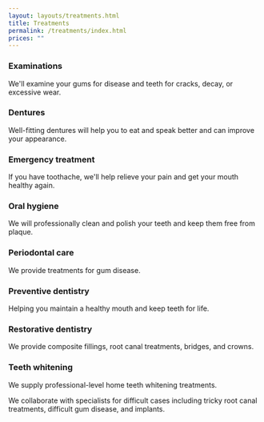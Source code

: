 ```yaml
---
layout: layouts/treatments.html
title: Treatments
permalink: /treatments/index.html
prices: ""
---
```

### Examinations

We'll examine your gums for disease and teeth for cracks, decay, or excessive wear.

### Dentures

Well-fitting dentures will help you to eat and speak better and can improve your appearance.

### Emergency treatment

If you have toothache, we'll help relieve your pain and get your mouth healthy again.

### Oral hygiene

We will professionally clean and polish your teeth and keep them free from plaque.

### Periodontal care

We provide treatments for gum disease.

### Preventive dentistry

Helping you maintain a healthy mouth and keep teeth for life.

### Restorative dentistry

We provide composite fillings, root canal treatments, bridges, and crowns.

### Teeth whitening

We supply professional-level home teeth whitening treatments.

We collaborate with specialists for difficult cases including tricky root canal treatments, difficult gum disease, and implants.